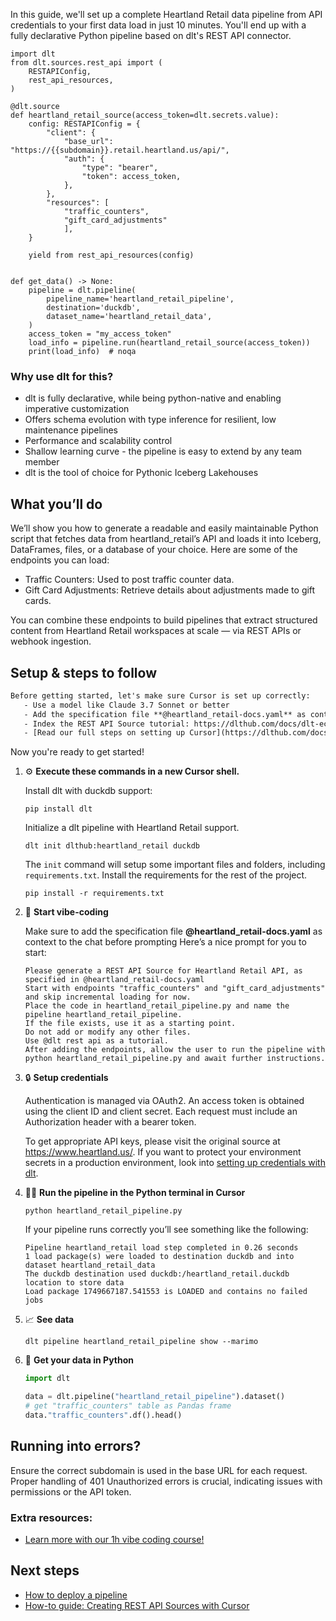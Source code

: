 In this guide, we'll set up a complete Heartland Retail data pipeline from API credentials to your first data load in just 10 minutes. You'll end up with a fully declarative Python pipeline based on dlt's REST API connector.

```python-outcome
import dlt
from dlt.sources.rest_api import (
    RESTAPIConfig,
    rest_api_resources,
)

@dlt.source
def heartland_retail_source(access_token=dlt.secrets.value):
    config: RESTAPIConfig = {
        "client": {
            "base_url": "https://{{subdomain}}.retail.heartland.us/api/",
            "auth": {
                "type": "bearer",
                "token": access_token,
            },
        },
        "resources": [
            "traffic_counters",
            "gift_card_adjustments"
            ],
    }

    yield from rest_api_resources(config)


def get_data() -> None:
    pipeline = dlt.pipeline(
        pipeline_name='heartland_retail_pipeline',
        destination='duckdb',
        dataset_name='heartland_retail_data', 
    )
    access_token = "my_access_token"
    load_info = pipeline.run(heartland_retail_source(access_token))
    print(load_info)  # noqa
```

### Why use dlt for this?

- dlt is fully declarative, while being python-native and enabling imperative customization
- Offers schema evolution with type inference for resilient, low maintenance pipelines
- Performance and scalability control
- Shallow learning curve - the pipeline is easy to extend by any team member
- dlt is the tool of choice for Pythonic Iceberg Lakehouses

## What you’ll do

We’ll show you how to generate a readable and easily maintainable Python script that fetches data from heartland_retail’s API and loads it into Iceberg, DataFrames, files, or a database of your choice. Here are some of the endpoints you can load:

- Traffic Counters: Used to post traffic counter data.
- Gift Card Adjustments: Retrieve details about adjustments made to gift cards.

You can combine these endpoints to build pipelines that extract structured content from Heartland Retail workspaces at scale — via REST APIs or webhook ingestion.

## Setup & steps to follow

```default
Before getting started, let's make sure Cursor is set up correctly:
   - Use a model like Claude 3.7 Sonnet or better
   - Add the specification file **@heartland_retail-docs.yaml** as context
   - Index the REST API Source tutorial: https://dlthub.com/docs/dlt-ecosystem/verified-sources/rest_api/ and add it to context as **@dlt rest api**
   - [Read our full steps on setting up Cursor](https://dlthub.com/docs/dlt-ecosystem/llm-tooling/cursor-restapi#23-configuring-cursor-with-documentation)
```

Now you're ready to get started! 

1. ⚙️ **Execute these commands in a new Cursor shell.**
    
    Install dlt with duckdb support:
    ```shell
    pip install dlt
    ```

    Initialize a dlt pipeline with Heartland Retail support.
    ```shell
    dlt init dlthub:heartland_retail duckdb
    ```

    The `init` command will setup some important files and folders, including `requirements.txt`. Install the requirements for the rest of the project.
    ```shell
    pip install -r requirements.txt
    ```
    
2. 🤠 **Start vibe-coding**
    
    Make sure to add the specification file **@heartland_retail-docs.yaml** as context to the chat before prompting
    Here’s a nice prompt for you to start: 
    
    ```prompt
    Please generate a REST API Source for Heartland Retail API, as specified in @heartland_retail-docs.yaml 
    Start with endpoints "traffic_counters" and "gift_card_adjustments" and skip incremental loading for now. 
    Place the code in heartland_retail_pipeline.py and name the pipeline heartland_retail_pipeline. 
    If the file exists, use it as a starting point. 
    Do not add or modify any other files. 
    Use @dlt rest api as a tutorial. 
    After adding the endpoints, allow the user to run the pipeline with python heartland_retail_pipeline.py and await further instructions.
    ```

    
3. 🔒 **Setup credentials** 
    
    Authentication is managed via OAuth2. An access token is obtained using the client ID and client secret. Each request must include an Authorization header with a bearer token.
    
    To get appropriate API keys, please visit the original source at https://www.heartland.us/.
    If you want to protect your environment secrets in a production environment, look into [setting up credentials with dlt](https://dlthub.com/docs/walkthroughs/add_credentials).
    
4. 🏃‍♀️ **Run the pipeline in the Python terminal in Cursor**
    
    ```shell
    python heartland_retail_pipeline.py
    ```
    
    If your pipeline runs correctly you’ll see something like the following:
    
    ```shell
    Pipeline heartland_retail load step completed in 0.26 seconds
    1 load package(s) were loaded to destination duckdb and into dataset heartland_retail_data
    The duckdb destination used duckdb:/heartland_retail.duckdb location to store data
    Load package 1749667187.541553 is LOADED and contains no failed jobs
    ```
    
5. 📈 **See data**
    
    ```shell
    dlt pipeline heartland_retail_pipeline show --marimo
    ```
    
6. 🐍 **Get your data in Python**
    
    ```python
    import dlt

   data = dlt.pipeline("heartland_retail_pipeline").dataset()
   # get "traffic_counters" table as Pandas frame
   data."traffic_counters".df().head()
    ```

## Running into errors?

Ensure the correct subdomain is used in the base URL for each request. Proper handling of 401 Unauthorized errors is crucial, indicating issues with permissions or the API token.

### Extra resources:

- [Learn more with our 1h vibe coding course!](https://www.youtube.com/watch?v=GGid70rnJuM)

## Next steps

- [How to deploy a pipeline](https://dlthub.com/docs/walkthroughs/deploy-a-pipeline)
- [How-to guide: Creating REST API Sources with Cursor](https://dlthub.com/docs/dlt-ecosystem/llm-tooling/cursor-restapi)